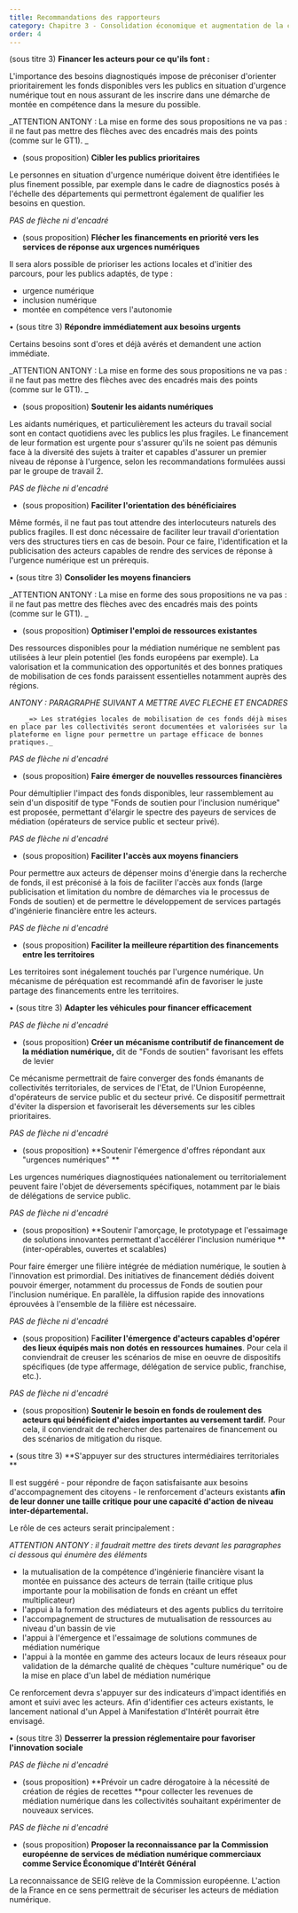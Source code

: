 ```yaml
---
title: Recommandations des rapporteurs
category: Chapitre 3 - Consolidation économique et augmentation de la capacité d’action des acteurs
order: 4
---
```



(sous titre 3) **Financer les acteurs pour ce qu'ils font :**

L'importance des besoins diagnostiqués impose de préconiser d'orienter prioritairement les fonds disponibles vers les publics en situation d'urgence numérique tout en nous assurant de les inscrire dans une démarche de montée en compétence dans la mesure du possible.

_ATTENTION ANTONY : La mise en forme des sous propositions ne va pas : il ne faut pas mettre des flèches avec des encadrés mais des points (comme sur le GT1). _

- (sous proposition) **Cibler les publics prioritaires**

Le personnes en situation d'urgence numérique doivent être identifiées le plus finement possible, par exemple dans le cadre de diagnostics posés à l'échelle des départements qui permettront également de qualifier les besoins en question.

_PAS de flèche ni d'encadré_

- (sous proposition) **Flécher les financements en priorité vers les services de réponse aux urgences numériques**

Il sera alors possible de prioriser les actions locales et d'initier des parcours, pour les publics adaptés, de type :



*   urgence numérique
*   inclusion numérique
*   montée en compétence vers l'autonomie

• (sous titre 3) **Répondre immédiatement aux besoins urgents**

Certains besoins sont d'ores et déjà avérés et demandent une action immédiate.

_ATTENTION ANTONY : La mise en forme des sous propositions ne va pas : il ne faut pas mettre des flèches avec des encadrés mais des points (comme sur le GT1). _

- (sous proposition) **Soutenir les aidants numériques**

Les aidants numériques, et particulièrement les acteurs du travail social sont en contact quotidiens avec les publics les plus fragiles. Le financement de leur formation est urgente pour s'assurer qu'ils ne soient pas démunis face à la diversité des sujets à traiter et capables d'assurer un premier niveau de réponse à l'urgence, selon les recommandations formulées aussi par le groupe de travail 2.

_PAS de flèche ni d'encadré_

- (sous proposition) **Faciliter l'orientation des bénéficiaires**

Même formés, il ne faut pas tout attendre des interlocuteurs naturels des publics fragiles. Il est donc nécessaire de faciliter leur travail d'orientation vers des structures tiers en cas de besoin. Pour ce faire, l'identification et la publicisation des acteurs capables de rendre des services de réponse à l'urgence numérique est un prérequis.

• (sous titre 3) **Consolider les moyens financiers**

_ATTENTION ANTONY : La mise en forme des sous propositions ne va pas : il ne faut pas mettre des flèches avec des encadrés mais des points (comme sur le GT1). _

- (sous proposition) **Optimiser l'emploi de ressources existantes**

Des ressources disponibles pour la médiation numérique ne semblent pas utilisées à leur plein potentiel (les fonds européens par exemple). La valorisation et la communication des opportunités et des bonnes pratiques de mobilisation de ces fonds paraissent essentielles notamment auprès des régions.

_ANTONY : PARAGRAPHE SUIVANT A METTRE AVEC FLECHE ET ENCADRES_


        _=> Les stratégies locales de mobilisation de ces fonds déjà mises en place par les collectivités seront documentées et valorisées sur la plateforme en ligne pour permettre un partage efficace de bonnes pratiques._

_PAS de flèche ni d'encadré_

- (sous proposition) **Faire émerger de nouvelles ressources financières**

Pour démultiplier l'impact des fonds disponibles, leur rassemblement au sein d'un dispositif de type "Fonds de soutien pour l'inclusion numérique" est proposée, permettant d'élargir le spectre des payeurs de services de médiation (opérateurs de service public et secteur privé).

_PAS de flèche ni d'encadré_

- (sous proposition) **Faciliter l'accès aux moyens financiers**

Pour permettre aux acteurs de dépenser moins d'énergie dans la recherche de fonds, il est préconisé à la fois de faciliter l'accès aux fonds (large publicisation et limitation du nombre de démarches via le processus de Fonds de soutien) et de permettre le développement de services partagés d'ingénierie financière entre les acteurs.

_PAS de flèche ni d'encadré_

- (sous proposition) **Faciliter la meilleure répartition des financements entre les territoires**

Les territoires sont inégalement touchés par l'urgence numérique. Un mécanisme de péréquation est recommandé afin de favoriser le juste partage des financements entre les territoires. 

• (sous titre 3) **Adapter les véhicules pour financer efficacement**

_PAS de flèche ni d'encadré_

- (sous proposition) **Créer un mécanisme contributif de financement de la médiation numérique,** dit de "Fonds de soutien" favorisant les effets de levier

Ce mécanisme permettrait de faire converger des fonds émanants de collectivités territoriales, de services de l'Etat, de l'Union Européenne, d'opérateurs de service public et du secteur privé. Ce dispositif permettrait d'éviter la dispersion et favoriserait les déversements sur les cibles prioritaires.

_PAS de flèche ni d'encadré_

- (sous proposition) **Soutenir l'émergence d'offres répondant aux "urgences numériques" **

Les urgences numériques diagnostiquées nationalement ou territorialement peuvent faire l'objet de déversements spécifiques, notamment par le biais de délégations de service public.

_PAS de flèche ni d'encadré_

- (sous proposition) **Soutenir l'amorçage, le prototypage et l'essaimage de solutions innovantes permettant d'accélérer l'inclusion numérique **(inter-opérables, ouvertes et scalables)

Pour faire émerger une filière intégrée de médiation numérique, le soutien à l'innovation est primordial. Des initiatives de financement dédiés doivent pouvoir émerger, notamment du processus de Fonds de soutien pour l'inclusion numérique. En parallèle, la diffusion rapide des innovations éprouvées à l'ensemble de la filière est nécessaire.

_PAS de flèche ni d'encadré_

- (sous proposition) F**aciliter l'émergence d'acteurs capables d'opérer des lieux équipés mais non dotés en ressources humaines**. Pour cela il conviendrait de creuser les scénarios de mise en oeuvre de dispositifs spécifiques (de type affermage, délégation de service public, franchise, etc.).

_PAS de flèche ni d'encadré_

- (sous proposition) **Soutenir le besoin en fonds de roulement des acteurs qui bénéficient  d'aides importantes au versement tardif.** Pour cela, il conviendrait de rechercher des partenaires de financement ou des scénarios de mitigation du risque.

• (sous titre 3) **S'appuyer sur des structures intermédiaires territoriales **

Il est suggéré - pour répondre de façon satisfaisante aux besoins d'accompagnement des citoyens - le renforcement d'acteurs existants **afin de leur donner une taille critique pour une capacité d'action de niveau inter-départemental.**

Le rôle de ces acteurs serait principalement :

_ATTENTION ANTONY : il faudrait mettre des tirets devant les paragraphes ci dessous qui énumère des éléments_



*   la mutualisation de la compétence d'ingénierie financière visant la montée en puissance des acteurs de terrain (taille critique plus importante pour la mobilisation de fonds en créant un effet multiplicateur)
*   l'appui à la formation des médiateurs et des agents publics du territoire
*   l'accompagnement de structures de mutualisation de ressources au niveau d'un bassin de vie
*   l'appui à l'émergence et l'essaimage de solutions communes de médiation numérique
*   l'appui à la montée en gamme des acteurs locaux de leurs réseaux pour validation de la démarche qualité de chèques "culture numérique" ou de la mise en place d'un label de médiation numérique

Ce renforcement devra s'appuyer sur des indicateurs d'impact identifiés en amont et suivi avec les acteurs. Afin d'identifier ces acteurs existants, le lancement national d'un Appel à Manifestation d'Intérêt pourrait être envisagé.

• (sous titre 3) **Desserrer la pression réglementaire pour favoriser l'innovation sociale**

_PAS de flèche ni d'encadré_

- (sous proposition) **Prévoir un cadre dérogatoire à la nécessité de création de régies de recettes **pour collecter les revenues de médiation numérique dans les collectivités souhaitant expérimenter de nouveaux services.

_PAS de flèche ni d'encadré_

- (sous proposition) **Proposer la reconnaissance par la Commission européenne de services de médiation numérique commerciaux comme Service Économique d'Intérêt Général**

La reconnaissance de SEIG relève de la Commission européenne. L'action de la France en ce sens permettrait de sécuriser les acteurs de médiation numérique.


